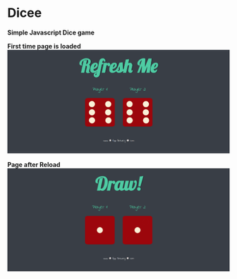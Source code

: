 # Dicee

**Simple Javascript Dice game**

**First time page is loaded**
![](Before%20Refresh.png) 

**Page after Reload**
![](After%20Reload.png)
